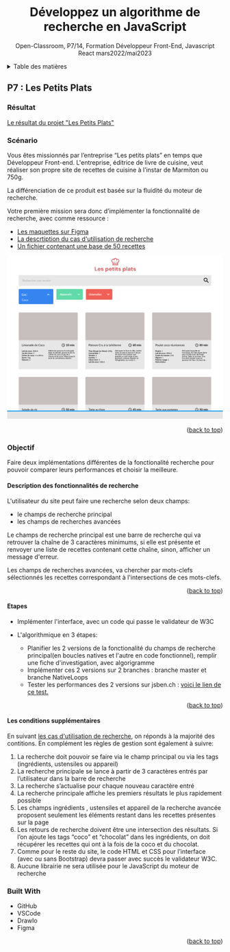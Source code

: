 <a name="readme-top"></a>
<br />

<div align="center">
  <h1 align="center">Développez un algorithme de recherche en JavaScript</h1>

  <p align="center">
    Open-Classroom, P7/14, Formation Développeur Front-End, Javascript React mars2022/mai2023
    <br />
  </p>
</div>

<details>
  <summary>Table des matières</summary>
  <ol>
    <li><a href="#P7-:-Les-Petits-Plats"> P7 : Les Petits Plats</a>
    <ul>
      <li><a href="#Résultat">Résultat</a></li>
      <li><a href="#Scénario">Scénario</a></li>
      <li><a href="#Objectif">Objectif</a></li>
      <ul>
        <li><a href="#Description-des-fonctionnalités-de-recherche">Description des fonctionnalités de recherche</a></li>
        <li><a href="#Etapes">Etapes</a></li>
        <li><a href="#Les-conditions-supplémentaires">Les conditions supplémentaires</a></li>
        <li><a href="#Etapes">Etapes</a></li>
      </ul>
      <li><a href="#Built-With">Built With</a></li>
    </ul>
  </li>
  </ol>
</details>

## P7 : Les Petits Plats

### Résultat

<a href="https://supersandrine.github.io/P-7-Les-petits-plats/search.html">Le résultat du projet "Les Petits Plats"</a>

### Scénario

Vous êtes missionnés par l’entreprise “Les petits plats” en temps que Développeur Front-end.
L'entreprise, éditrice de livre de cuisine, veut réaliser son propre site de recettes de cuisine à l’instar de Marmiton ou 750g.

La différenciation de ce produit est basée sur la fluidité du moteur de recherche.

Votre première mission sera donc d’implémenter la fonctionnalité de recherche, avec comme ressource :

- <a href="https://www.figma.com/file/xqeE1ZKlHUWi2Efo8r73NK/UI-Design-Les-Petits-Plats-FR?node-id=1%3A2">Les maquettes sur Figma</a>
- <a href="./readmeAssets/Cas+d’utilisation+Filtrer+les+recettes+dans+l’interface+utilisateur.pdf">La descrtiption du cas d'utilisation de recherche</a>
- <a href="./data/recipes.js">Un fichier contenant une base de 50 recettes</a>

<img src="readmeAssets/maquette.png" alt="apperçu de la maquette">

<p align="right">(<a href="#readme-top">back to top</a>)</p>

### Objectif

Faire deux implémentations différentes de la fonctionalité recherche pour pouvoir comparer leurs performances et choisir la meilleure.

#### Description des fonctionnalités de recherche

L'utilisateur du site peut faire une recherche selon deux champs:

- le champs de recherche principal
- les champs de recherches avancées

Le champs de recherche principal est une barre de recherche qui va retrouver la chaîne de 3 caractères minimums, si elle est présente et renvoyer une liste de recettes contenant cette chaîne, sinon, afficher un message d'erreur.

Les champs de recherches avancées, va chercher par mots-clefs sélectionnés les recettes correspondant à l'intersections de ces mots-clefs.

<p align="right">(<a href="#readme-top">back to top</a>)</p>

#### Etapes

- Implémenter l'interface, avec un code qui passe le validateur de W3C

- L'algorithmique en 3 étapes:
  - Planifier les 2 versions de la fonctionalité du champs de recherche principal(en boucles natives et l'autre en code fonctionnel), remplir une fiche d'investigation, avec algorigramme
  - Implémenter ces 2 versions sur 2 branches : branche master et branche NativeLoops
  - Tester les performances des 2 versions sur jsben.ch : <a href="https://jsben.ch/gUW10">voici le lien de ce test.</a>

<p align="right">(<a href="#readme-top">back to top</a>)</p>

#### Les conditions supplémentaires

En suivant <a href="./readmeAssets/Cas+d’utilisation+Filtrer+les+recettes+dans+l’interface+utilisateur.pdf">les cas d'utilisation de recherche</a>, on réponds à la majorité des contitions.
En complément les règles de gestion sont également à suivre:

1. La recherche doit pouvoir se faire via le champ principal ou via les tags (ingrédients,
   ustensiles ou appareil)
2. La recherche principale se lance à partir de 3 caractères entrés par l’utilisateur dans la
   barre de recherche
3. La recherche s’actualise pour chaque nouveau caractère entré
4. La recherche principale affiche les premiers résultats le plus rapidement possible
5. Les champs ingrédients , ustensiles et appareil de la recherche avancée proposent
   seulement les éléments restant dans les recettes présentes sur la page
6. Les retours de recherche doivent être une intersection des résultats. Si l’on ajoute les
   tags “coco” et “chocolat” dans les ingrédients, on doit récupérer les recettes qui ont à la
   fois de la coco et du chocolat.
7. Comme pour le reste du site, le code HTML et CSS pour l’interface (avec ou sans
   Bootstrap) devra passer avec succès le validateur W3C.
8. Aucune librairie ne sera utilisée pour le JavaScript du moteur de recherche

### Built With

- GitHub
- VSCode
- DrawIo
- Figma

<p align="right">(<a href="#readme-top">back to top</a>)</p>
